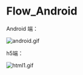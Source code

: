 # Flow_Android

Android 端：

![android.gif](https://upload-images.jianshu.io/upload_images/8917320-202826c14bd4b690.gif?imageMogr2/auto-orient/strip)

h5端：

![html1.gif](https://upload-images.jianshu.io/upload_images/8917320-0f105bc827adb35a.gif?imageMogr2/auto-orient/strip)
